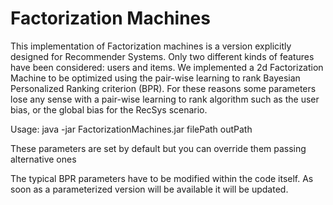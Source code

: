 # Factorization Machines

This implementation of Factorization machines is a version explicitly designed for Recommender Systems. Only two different kinds of features have been considered: users and items. We implemented a 2d Factorization Machine to be optimized using the pair-wise learning to rank Bayesian Personalized Ranking criterion (BPR). 
For these reasons some parameters lose any sense with a pair-wise learning to rank algorithm such as the user bias, or the global bias for the RecSys scenario.

Usage: java -jar FactorizationMachines.jar filePath outPath

These parameters are set by default but you can override them passing alternative ones

The typical BPR parameters have to be modified within the code itself. As soon as a parameterized version will be available it will be updated.
